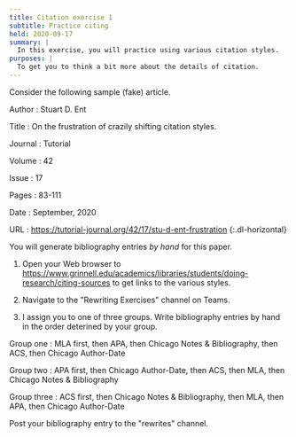 ```yaml
---
title: Citation exercise 1
subtitle: Practice citing
held: 2020-09-17
summary: |
  In this exercise, you will practice using various citation styles.
purposes: |
  To get you to think a bit more about the details of citation.
---
```

Consider the following sample (fake) article.

Author
  : Stuart D. Ent

Title
  : On the frustration of crazily shifting citation styles.

Journal
  : Tutorial

Volume
  : 42

Issue
  : 17

Pages
  : 83-111

Date
  : September, 2020

URL
  : https://tutorial-journal.org/42/17/stu-d-ent-frustration
{:.dl-horizontal}

You will generate bibliography entries *by hand* for this paper.  

1. Open your Web browser to <https://www.grinnell.edu/academics/libraries/students/doing-research/citing-sources> to get links to the various styles.

2. Navigate to the "Rewriting Exercises" channel on Teams.

3. I assign you to one of three groups.  Write bibliography entries by
hand in the order deterined by your group.

Group one
  : MLA first, then APA, then Chicago Notes & Bibliography, then ACS, then Chicago Author-Date

Group two
  : APA first, then Chicago Author-Date, then ACS, then MLA, then Chicago Notes & Bibliography

Group three
  : ACS first, then Chicago Notes & Bibliography, then MLA, then APA, then Chicago Author-Date

Post your bibliography entry to the "rewrites" channel.
